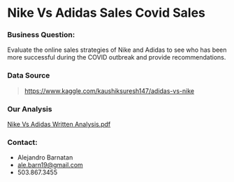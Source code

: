 # Nike Vs Adidas Sales Covid Sales 

### Business Question:
Evaluate the online sales strategies of Nike and Adidas to see who has been more successful during the COVID outbreak and provide recommendations. 

### Data Source
  > https://www.kaggle.com/kaushiksuresh147/adidas-vs-nike
  
### Our Analysis
[Nike Vs Adidas Written Analysis.pdf](https://github.com/abarnatan/Nike-Vs-Adidas-Sales-Analysis/files/6430956/Nike.Vs.Adidas.Written.Analysis.pdf)

### Contact: 
- Alejandro Barnatan
- ale.barn19@gmail.com
- 503.867.3455
